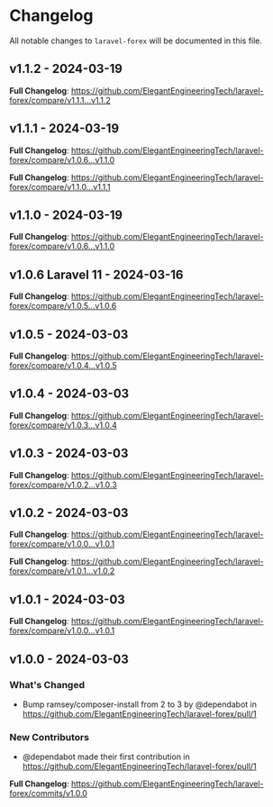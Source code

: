 # Changelog

All notable changes to `laravel-forex` will be documented in this file.

## v1.1.2 - 2024-03-19

**Full Changelog**: https://github.com/ElegantEngineeringTech/laravel-forex/compare/v1.1.1...v1.1.2

## v1.1.1 - 2024-03-19

**Full Changelog**: https://github.com/ElegantEngineeringTech/laravel-forex/compare/v1.0.6...v1.1.0

**Full Changelog**: https://github.com/ElegantEngineeringTech/laravel-forex/compare/v1.1.0...v1.1.1

## v1.1.0 - 2024-03-19

**Full Changelog**: https://github.com/ElegantEngineeringTech/laravel-forex/compare/v1.0.6...v1.1.0

## v1.0.6 Laravel 11 - 2024-03-16

**Full Changelog**: https://github.com/ElegantEngineeringTech/laravel-forex/compare/v1.0.5...v1.0.6

## v1.0.5 - 2024-03-03

**Full Changelog**: https://github.com/ElegantEngineeringTech/laravel-forex/compare/v1.0.4...v1.0.5

## v1.0.4 - 2024-03-03

**Full Changelog**: https://github.com/ElegantEngineeringTech/laravel-forex/compare/v1.0.3...v1.0.4

## v1.0.3 - 2024-03-03

**Full Changelog**: https://github.com/ElegantEngineeringTech/laravel-forex/compare/v1.0.2...v1.0.3

## v1.0.2 - 2024-03-03

**Full Changelog**: https://github.com/ElegantEngineeringTech/laravel-forex/compare/v1.0.0...v1.0.1

**Full Changelog**: https://github.com/ElegantEngineeringTech/laravel-forex/compare/v1.0.1...v1.0.2

## v1.0.1 - 2024-03-03

**Full Changelog**: https://github.com/ElegantEngineeringTech/laravel-forex/compare/v1.0.0...v1.0.1

## v1.0.0 - 2024-03-03

### What's Changed

-   Bump ramsey/composer-install from 2 to 3 by @dependabot in https://github.com/ElegantEngineeringTech/laravel-forex/pull/1

### New Contributors

-   @dependabot made their first contribution in https://github.com/ElegantEngineeringTech/laravel-forex/pull/1

**Full Changelog**: https://github.com/ElegantEngineeringTech/laravel-forex/commits/v1.0.0
